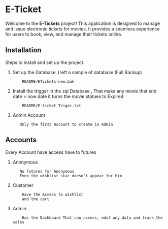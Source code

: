
# E-Ticket

Welcome to the **E-Tickets** project! This application is designed to manage and issue electronic tickets for movies. It provides a seamless experience for users to book, view, and manage their tickets online.

## Installation
Steps to install and set up the project.

1. Set up the Database ,I left a sample of database (Full Backup)
    ```
        README/ETickets-new.bak
    ```
        
2. Install the trigger in the sql Database , 
       That make any movie that end date > now date it turns the movie statues to Expired
    ```
        README/E-ticket Triger.txt
    ```
3. Admin Account
    ```
       Only the first Account to create is Admin
    ```

## Accounts
Every Account have access have to futures 

1. Anonymous 
    ```
       No futures for Anonymous 
       Even the wishlist star doesn't appear for him 
    ```    
2. Customer
    ```    
        Have the Access to wishlist 
        and the cart 
    ```    
3. Admin
    ```    
        Has the Dashboard That can access, edit any data and track the sales
    ```    
